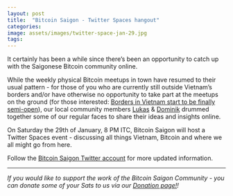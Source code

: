 ```yaml
---
layout: post
title:  "Bitcoin Saigon - Twitter Spaces hangout"
categories: 
image: assets/images/twitter-space-jan-29.jpg
tags: 
---
```

It certainly has been a while since there’s been an opportunity to catch up with the Saigonese Bitcoin community online.

While the weekly physical Bitcoin meetups in town have resumed to their usual pattern - for those of you who are currently still outside Vietnam’s borders and/or have otherwise no opportunity to take part at the meetups on the ground (for those interested: [Borders in Vietnam start to be finally semi-open](https://twitter.com/DominikWeil/status/1472855134661054469)), our local community members [Lukas](http://www.twitter.com/\@\duczko) & [Dominik](http://www.twitter.com/DominikWeil) drummed together some of our regular faces to share their ideas and insights online.

On Saturday the 29th of January, 8 PM ITC, Bitcoin Saigon will host a Twitter Spaces event - discussing all things Vietnam, Bitcoin and where we all might go from here.

Follow the [Bitcoin Saigon Twitter account](http://www.twitter.com/BitcoinSaigon) for more updated information.

------------

*If you would like to support the work of the Bitcoin Saigon Community - you can donate some of your Sats to us via our [Donation page!](https://bitcoinsaigon.org/donate-satoshis)!*